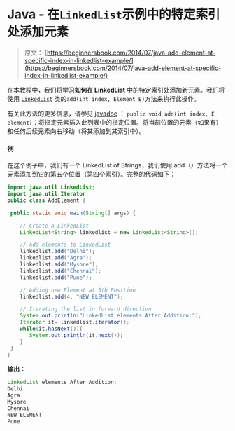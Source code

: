 # Java - 在`LinkedList`示例中的特定索引处添加元素

> 原文： [https://beginnersbook.com/2014/07/java-add-element-at-specific-index-in-linkedlist-example/](https://beginnersbook.com/2014/07/java-add-element-at-specific-index-in-linkedlist-example/)

在本教程中，我们将学习**如何在 LinkedList** 中的特定索引处添加新元素。我们将使用 [`LinkedList`](https://beginnersbook.com/2013/12/linkedlist-in-java-with-example/ "LinkedList in Java with Example") 类的`add(int index, Element E)`方法来执行此操作。

有关此方法的更多信息，请参见 [javadoc](https://docs.oracle.com/javase/7/docs/api/java/util/LinkedList.html#add(int,%20E)) ：
`public void add(int index, E element)`：将指定元素插入此列表中的指定位置。将当前位置的元素（如果有）和任何后续元素向右移动（将其添加到其索引中）。

#### 例

在这个例子中，我们有一个 LinkedList of Strings，我们使用 add（）方法将一个元素添加到它的第五个位置（第四个索引）。完整的代码如下：

```java
import java.util.LinkedList;
import java.util.Iterator;
public class AddElement {

 public static void main(String[] args) {

    // Create a LinkedList
    LinkedList<String> linkedlist = new LinkedList<String>();

    // Add elements to LinkedList
    linkedlist.add("Delhi");
    linkedlist.add("Agra");
    linkedlist.add("Mysore");
    linkedlist.add("Chennai");
    linkedlist.add("Pune");

    // Adding new Element at 5th Position 
    linkedlist.add(4, "NEW ELEMENT");

    // Iterating the list in forward direction
    System.out.println("LinkedList elements After Addition:");
    Iterator it= linkedlist.iterator();
    while(it.hasNext()){
       System.out.println(it.next());
    }
 }
}
```

**输出：**

```java
LinkedList elements After Addition:
Delhi
Agra
Mysore
Chennai
NEW ELEMENT
Pune
```